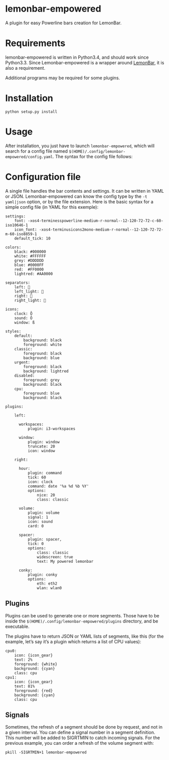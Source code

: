 # lemonbar-empowered

A plugin for easy Powerline bars creation for LemonBar.

# Requirements

lemonbar-empowered is written in Python3.4, and should work since Python3.3.
Since Lemonbar-empowered is a wrapper around
[LemonBar](https://github.com/LemonBoy/bar), it is also a requirement.

Additional programs may be required for some plugins.

# Installation

    python setup.py install

# Usage

After installation, you just have to launch `lemonbar-empowered`, which will
search for a config file named `$(HOME)/.config/lemonbar-empowered/config.yaml`.
The syntax for the config file follows:

# Configuration file

A single file handles the bar contents and settings. It can be written in YAML
or JSON. Lemonbar-empowered can know the config type by the `-t yaml|json`
option, or by the file extension. Here is the basic syntax for a simple config
file (in YAML for this exemple):

    settings:
        font: -xos4-terminesspowerline-medium-r-normal--12-120-72-72-c-60-iso10646-1
        icon_font: -xos4-terminusicons2mono-medium-r-normal--12-120-72-72-m-60-iso8859-1
        default_tick: 10

    colors:
        black: #000000
        white: #FFFFFF
        grey: #DDDDDD
        blue: #0000FF
        red:  #FF0000
        lightred: #AA0000

    separators:
        left: 
        left_light: 
        right: 
        right_light: 

    icons:
        clock: Õ
        sound: Ô
        window: ß

    styles:
        default:
            background: black
            foreground: white
        classic:
            foreground: black
            background: blue
        urgent:
            foreground: black
            background: lightred
        disabled:
            foreground: grey
            background: black
        cpu:
            foreground: blue
            background: black

    plugins:

        left:

          workspaces:
              plugin: i3-workspaces

          window:
              plugin: window
              truncate: 20
              icon: window

        right:

          hour:
              plugin: command
              tick: 60
              icon: clock
              command: date '%a %d %b %Y'
              options:
                  nice: 20
                  class: classic

          volume:
              plugin: volume
              signal: 1
              icon: sound
              card: 0

          spacer:
              plugin: spacer,
              tick: 0
              options:
                  class: classic
                  widescreen: true
                  text: My powered lemonbar

          conky:
              plugin: conky
              options:
                  eth: eth2
                  wlan: wlan0

## Plugins

Plugins can be used to generate one or more segments. Those have to be inside
the `$(HOME)/.config/lemonbar-empowered/plugins` directory, and be executable.

The plugins have to return JSON or YAML lists of segments, like this (for the
example, let’s say it’s a plugin which returns a list of CPU values):

    cpu0:
        icon: {icon_gear}
        text: 2%
        foreground: {white}
        background: {cyan}
        class: cpu
    cpu1:
        icon: {icon_gear}
        text: 81%
        foreground: {red}
        background: {cyan}
        class: cpu

## Signals

Sometimes, the refresh of a segment should be done by request, and not in a
given interval. You can define a signal number in a segment definition. This
number will be added to SIGRTMIN to catch incoming signals. For the previous
example, you can order a refresh of the volume segment with:

    pkill -SIGRTMIN+1 lemonbar-empowered

